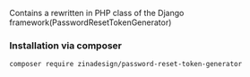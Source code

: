 Contains a rewritten in PHP class of the Django framework(PasswordResetTokenGenerator)

### Installation via composer
    composer require zinadesign/password-reset-token-generator
